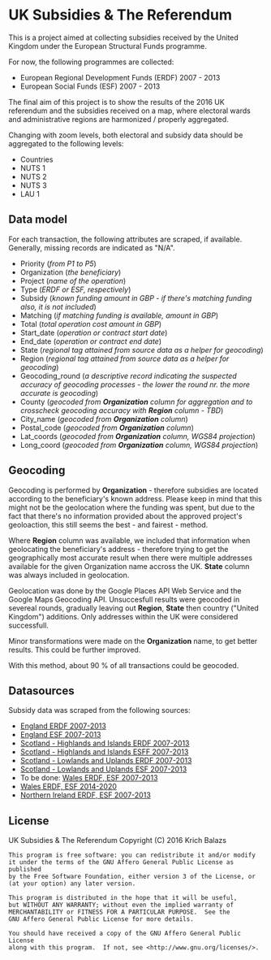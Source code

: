 # UK Subsidies & The Referendum

This is a project aimed at collecting subsidies received by the United Kingdom under the European Structural Funds programme.

For now, the following programmes are collected:

* European Regional Development Funds (ERDF) 2007 - 2013
* European Social Funds (ESF) 2007 - 2013

The final aim of this project is to show the results of the 2016 UK referendum and the subsidies received on a map, where electoral wards and administrative regions are harmonized / properly aggregated.

Changing with zoom levels, both electoral and subsidy data should be aggregated to the following levels:

* Countries
* NUTS 1
* NUTS 2
* NUTS 3
* LAU 1

## Data model

For each transaction, the following attributes are scraped, if available. Generally, missing records are indicated as "N/A".

* Priority (<i>from P1 to P5</i>)
* Organization (<i>the beneficiary</i>)
* Project (<i>name of the operation</i>)
* Type (<i>ERDF or ESF, respectively</i>)
* Subsidy (<i>known funding amount in GBP - if there's matching funding also, it is not included</i>)
* Matching (<i>if matching funding is available, amount in GBP</i>)
* Total (<i>total operation cost amount in GBP</i>)
* Start_date (<i>operation or contract start date</i>)
* End_date (<i>operation or contract end date</i>)
* State (<i>regional tag attained from source data as a helper for geocoding</i>)
* Region (<i>regional tag attained from source data as a helper for geocoding</i>)
* Geocoding_round (<i>a descriptive record indicating the suspected accuracy of geocoding processes - the lower the round nr. the more accurate is geocoding</i>)
* County (<i>geocoded from <b>Organization</b> column for aggregation and to crosscheck geocoding accuracy with <b>Region</b> column - TBD</i>)
* City_name (<i>geocoded from <b>Organization</b> column</i>)
* Postal_code (<i>geocoded from <b>Organization</b> column</i>)
* Lat_coords (<i>geocoded from <b>Organization</b> column, WGS84 projection</i>)
* Long_coord (<i>geocoded from <b>Organization</b> column, WGS84 projection</i>)

## Geocoding

Geocoding is performed by <b>Organization</b> - therefore subsidies are located according to the beneficiary's known address. Please keep in mind that this might not be the geolocation where the funding was spent, but due to the fact that there's no information provided about the approved project's geoloaction, this still seems the best - and fairest - method.

Where <b>Region</b> column was available, we included that information when geolocating the beneficiary's address - therefore trying to get the geographically most accurate result when there were multiple addresses available for the given Organization name accross the UK. <b>State</b> column was always included in geolocation.

Geolocation was done by the Google Places API Web Service and the Google Maps Geocoding API. Unsuccesfull results were geocoded in severeal rounds, gradually leaving out <b>Region</b>, <b>State</b> then country ("United Kingdom") additions. Only addresses within the UK were considered successfull.

Minor transformations were made on the <b>Organization</b> name, to get better results. This could be further improved.

With this method, about 90 % of all transactions could be geocoded.

## Datasources

Subsidy data was scraped from the following sources:

* [England ERDF 2007-2013](https://www.gov.uk/guidance/erdf-programmes-progress-and-achievements)
* [England ESF 2007-2013](https://www.gov.uk/government/collections/esf-funding-allocations-2007-to-2013)
* [Scotland - Highlands and Islands ERDF 2007-2013](http://www.gov.scot/Topics/Business-Industry/support/17404/StructuralFunds2007-201/17404/HIERDFJuly2013)
* [Scotland - Highlands and Islands ESFF 2007-2013](http://www.gov.scot/Topics/Business-Industry/support/17404/StructuralFunds2007-201/17404/HIESFJuly2013)
* [Scotland - Lowlands and Uplands ERDF 2007-2013](http://www.gov.scot/Topics/Business-Industry/support/17404/StructuralFunds2007-201/17405/LUPSERDFPojectsJul2013)
* [Scotland - Lowlands and Uplands ESF 2007-2013](http://www.gov.scot/Topics/Business-Industry/support/17404/StructuralFunds2007-201/17405/LUPSESFProjectsJul13)
* To be done: [Wales ERDF, ESF 2007-2013](http://gov.wales/funding/eu-funds/previous/searchprojects/?lang=en)
* [Wales ERDF, ESF 2014-2020](http://gov.wales/funding/eu-funds/previous/searchprojects/?lang=en)
* [Northern Ireland ERDF, ESF 2007-2013](http://successes.eugrants.org/default.aspx)

## License

UK Subsidies & The Referendum
Copyright (C) 2016 Krich Balazs

    This program is free software: you can redistribute it and/or modify
    it under the terms of the GNU Affero General Public License as published
    by the Free Software Foundation, either version 3 of the License, or
    (at your option) any later version.

    This program is distributed in the hope that it will be useful,
    but WITHOUT ANY WARRANTY; without even the implied warranty of
    MERCHANTABILITY or FITNESS FOR A PARTICULAR PURPOSE.  See the
    GNU Affero General Public License for more details.

    You should have received a copy of the GNU Affero General Public License
    along with this program.  If not, see <http://www.gnu.org/licenses/>.

